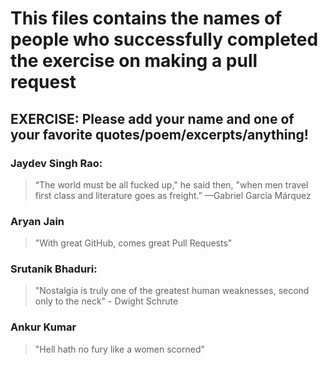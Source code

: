 # This files contains the names of people who successfully completed the exercise on making a pull request

## **EXERCISE**: Please add your name and one of your favorite quotes/poem/excerpts/anything!

### Jaydev Singh Rao:
  > “The world must be all fucked up," he said then, "when men travel first class and literature goes as freight.” —Gabriel García Márquez
   
### Aryan Jain
> "With great GitHub, comes great Pull Requests"

### Srutanik Bhaduri:
>"Nostalgia is truly one of the greatest human weaknesses, second only to the neck" - Dwight Schrute

### Ankur Kumar
  > "Hell hath no fury like a women scorned"
